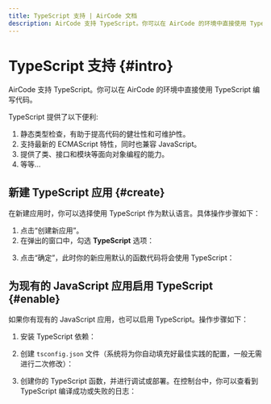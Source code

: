 ```yaml
---
title: TypeScript 支持 | AirCode 文档
description: AirCode 支持 TypeScript。你可以在 AirCode 的环境中直接使用 TypeScript 编写代码。
---
```


# TypeScript 支持 {#intro}

AirCode 支持 TypeScript。你可以在 AirCode 的环境中直接使用 TypeScript 编写代码。

TypeScript 提供了以下便利:
1. 静态类型检查，有助于提高代码的健壮性和可维护性。
2. 支持最新的 ECMAScript 特性，同时也兼容 JavaScript。
3. 提供了类、接口和模块等面向对象编程的能力。
4. 等等...

## 新建 TypeScript 应用 {#create}

在新建应用时，你可以选择使用 TypeScript 作为默认语言。具体操作步骤如下：

1. 点击“创建新应用”。
2. 在弹出的窗口中，勾选 **TypeScript** 选项：

<ACImage src="/_images/1687941402462.png" mode="dark" width="530" />
<ACImage src="/_images/1687941435342.png" mode="light" width="530" />

3. 点击“确定”，此时你的新应用默认的函数代码将会使用 TypeScript：

<ACImage src="/_images/1687941645021.png" mode="light" />
<ACImage src="/_images/1687941751546.png" mode="dark" />

## 为现有的 JavaScript 应用启用 TypeScript {#enable}

如果你有现有的 JavaScript 应用，也可以启用 TypeScript。操作步骤如下：

1. 安装 TypeScript 依赖：

<ACImage src="/_images/1687941850850.png" mode="dark" width="240"/>
<ACImage src="/_images/1687942052252.png" mode="light" width="240"/>

2. 创建 `tsconfig.json` 文件（系统将为你自动填充好最佳实践的配置，一般无需进行二次修改）：

<ACImage src="/_images/1687942094699.png" mode="light"/>
<ACImage src="/_images/1687942140281.png" mode="dark"/>

3. 创建你的 TypeScript 函数，并进行调试或部署。在控制台中，你可以查看到 TypeScript 编译成功或失败的日志：

<ACImage src="/_images/1688015952700.png" mode="light"/>
<ACImage src="/_images/1688015974786.png" mode="dark"/>
